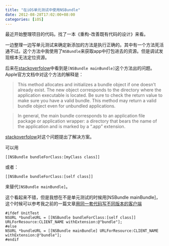```yaml
---
title: "在iOS单元测试中使用NSBundle"
date: 2012-08-28T17:02:00+08:00
categories: [iOS]
---
```

最近开始整理项目的代码。找了一本《重构-改善既有代码的设计》来看。

一边整理一边写单元测试来确定新添加的方法是执行正确的。其中有一个方法死活通不过。这个方法中我使用了```NSBundle```来获取app中打包进去的资源。但是调试发现根本无法定位资源。

<!--more-->

后来在[stackoverfolow][stackoverfolow]中看到是```[NSBundle mainBundle]```这个方法出的问题。Apple官方文档中对这个方法的解释是：

>   This method allocates and initializes a bundle object if one doesn’t already exist. The new object corresponds to the directory where the application executable is located. Be sure to check the return value to make sure you have a valid bundle. This method may return a valid bundle object even for unbundled applications.
	
>	In general, the main bundle corresponds to an application file package or application wrapper: a directory that bears the name of the application and is marked by a “.app” extension.

[stackoverfolow][stackoverfolow]对这个问题提出了解决方案。

可以用

```objc
[[NSBundle bundleForClass:[myClass class]]
```

或者：

```objc
[[NSBundle bundleForClass:[self class]]
```

来替代```[NSBundle mainBundle]```。

这个看起来不错，但是我想在不是单元测试的时候用[NSBundle mainBundle]，这个时候可以参考我之前的一篇文章[用同一套代码写不同版本的客户端]()

```objc
#ifdef UnitTest
NSURL *bundleURL = [[NSBundle bundleForClass:[self class]] URLForResource:CLIENT_NAME withExtension:@"bundle"];
#else
NSURL *bundleURL = [[NSBundle mainBundle] URLForResource:CLIENT_NAME withExtension:@"bundle"];
#endif
```

[stackoverfolow]: https://stackoverflow.com/questions/3067015/ocunit-nsbundle?answertab=active#tab-top